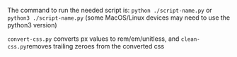 The command to run the needed script is: `python ./script-name.py` or `python3 ./script-name.py` (some MacOS/Linux devices may need to use the python3 version)

`convert-css.py` converts px values to rem/em/unitless, and `clean-css.py`removes trailing zeroes from the converted css